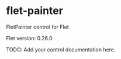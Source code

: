 # flet-painter
FletPainter control for Flet

Flet version: 0.26.0

TODO: Add your control documentation here.